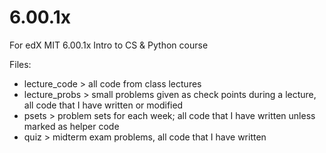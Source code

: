 6.00.1x
=======

For edX MIT 6.00.1x Intro to CS &amp; Python course

Files:

* lecture_code > all code from class lectures
* lecture_probs > small problems given as check points during a lecture, all code that I have written or modified
* psets > problem sets for each week; all code that I have written unless marked as helper code
* quiz > midterm exam problems, all code that I have written
